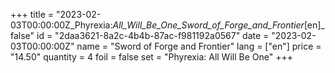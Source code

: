 +++
title = "2023-02-03T00:00:00Z_Phyrexia:_All_Will_Be_One_Sword_of_Forge_and_Frontier_[en]_false"
id = "2daa3621-8a2c-4b4b-87ac-f981192a0567"
date = "2023-02-03T00:00:00Z"
name = "Sword of Forge and Frontier"
lang = ["en"]
price = "14.50"
quantity = 4
foil = false
set = "Phyrexia: All Will Be One"
+++
